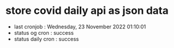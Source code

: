 # store covid daily api as json data

- last cronjob : Wednesday, 23 November 2022 01:10:01
- status og cron : success
- status daily cron : success
      
      